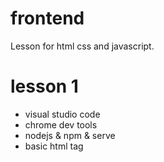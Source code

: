 # frontend
Lesson for html css and javascript.

# lesson 1

* visual studio code
* chrome dev tools
* nodejs & npm & serve
* basic html tag

